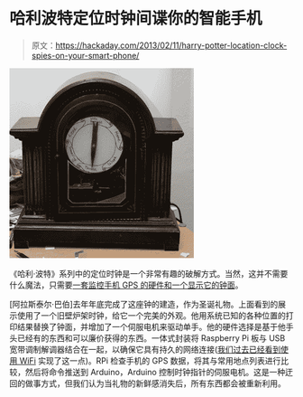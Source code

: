 # 哈利波特定位时钟间谍你的智能手机

> 原文：<https://hackaday.com/2013/02/11/harry-potter-location-clock-spies-on-your-smart-phone/>

![harry-potter-clock](img/983a717bbe8870baf1042a11fe9d00d8.png)

《哈利·波特》系列中的定位时钟是一个非常有趣的破解方式。当然，这并不需要什么魔法，只需要[一套监控手机 GPS 的硬件和一个显示它的钟面](http://www.alastairbarber.com/index.php?post=harry-potter-weasley-clock)。

[阿拉斯泰尔·巴伯]去年年底完成了这座钟的建造，作为圣诞礼物。上面看到的展示使用了一个旧壁炉架时钟，给它一个完美的外观。他用系统已知的各种位置的打印结果替换了钟面，并增加了一个伺服电机来驱动单手。他的硬件选择是基于他手头已经有的东西和可以廉价获得的东西。一体式封装将 Raspberry Pi 板与 USB 宽带调制解调器结合在一起，以确保它具有持久的网络连接([我们过去已经看到使用 WiFi](http://hackaday.com/2012/07/30/magic-clock-locates-your-friends/) 实现了这一点)。RPi 检查手机的 GPS 数据，将其与常用地点列表进行比较，然后将命令推送到 Arduino，Arduino 控制时钟指针的伺服电机。这是一种迂回的做事方式，但我们认为当礼物的新鲜感消失后，所有东西都会被重新利用。